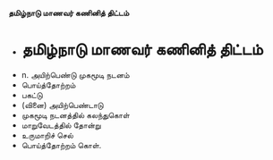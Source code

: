 **தமிழ்நாடு மாணவர் கணினித் திட்டம்**
- # தமிழ்நாடு மாணவர் கணினித் திட்டம்
- n. அயிற்பெண்டு முகமூடி நடனம்
- பொய்த்தோற்றம்
- பகட்டு
- (வினை) அயிற்பெண்டாடு
- முகமூடி நடனத்தில் கலந்துகொள்
- மாறுவேடத்தில் தோன்று
- உருமாறிச் செல்
- பொய்த்தோற்றம் கொள்.

